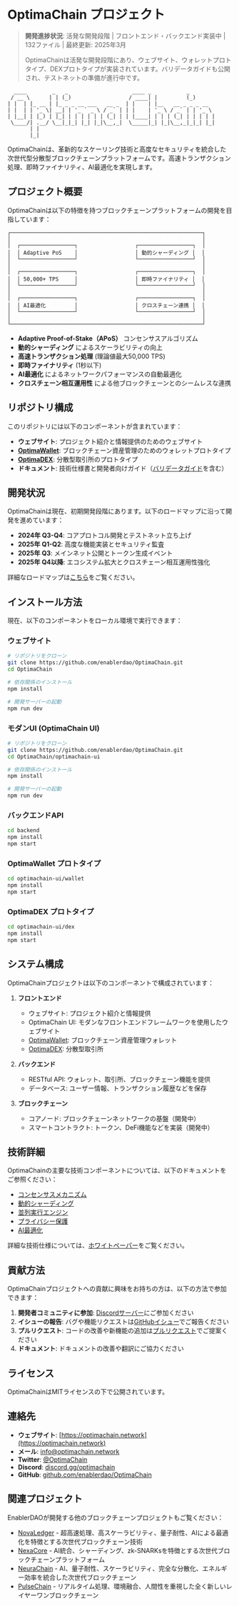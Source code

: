 # OptimaChain プロジェクト

> **開発進捗状況**: 活発な開発段階 | フロントエンド・バックエンド実装中 | 132ファイル | 最終更新: 2025年3月
> 
> OptimaChainは活発な開発段階にあり、ウェブサイト、ウォレットプロトタイプ、DEXプロトタイプが実装されています。バリデータガイドも公開され、テストネットの準備が進行中です。

```
  ____        _   _                    ____ _           _       
 / __ \      | | (_)                  / ____| |         (_)      
| |  | |_ __ | |_ _ _ __ ___   __ _  | |    | |__   __ _ _ _ __  
| |  | | '_ \| __| | '_ ` _ \ / _` | | |    | '_ \ / _` | | '_ \ 
| |__| | |_) | |_| | | | | | | (_| | | |____| | | | (_| | | | | |
 \____/| .__/ \__|_|_| |_| |_|\__,_|  \_____|_| |_|\__,_|_|_| |_|
       | |                                                       
       |_|                                                       
```

OptimaChainは、革新的なスケーリング技術と高度なセキュリティを統合した次世代型分散型ブロックチェーンプラットフォームです。高速トランザクション処理、即時ファイナリティ、AI最適化を実現します。

## プロジェクト概要

OptimaChainは以下の特徴を持つブロックチェーンプラットフォームの開発を目指しています：

```
┌────────────────────────────────────────────────────────────┐
│                                                            │
│  ┌─────────────────┐                  ┌─────────────────┐  │
│  │ Adaptive PoS    │                  │ 動的シャーディング │  │
│  └─────────────────┘                  └─────────────────┘  │
│                                                            │
│  ┌─────────────────┐                  ┌─────────────────┐  │
│  │ 50,000+ TPS     │                  │ 即時ファイナリティ │  │
│  └─────────────────┘                  └─────────────────┘  │
│                                                            │
│  ┌─────────────────┐                  ┌─────────────────┐  │
│  │ AI最適化         │                  │ クロスチェーン連携 │  │
│  └─────────────────┘                  └─────────────────┘  │
│                                                            │
└────────────────────────────────────────────────────────────┘
```

- **Adaptive Proof-of-Stake（APoS）** コンセンサスアルゴリズム
- **動的シャーディング** によるスケーラビリティの向上
- **高速トランザクション処理** (理論値最大50,000 TPS)
- **即時ファイナリティ** (1秒以下)
- **AI最適化** によるネットワークパフォーマンスの自動最適化
- **クロスチェーン相互運用性** による他ブロックチェーンとのシームレスな連携

## リポジトリ構成

このリポジトリには以下のコンポーネントが含まれています：

- **ウェブサイト**: プロジェクト紹介と情報提供のためのウェブサイト
- **[OptimaWallet](#optimawallet-プロトタイプ)**: ブロックチェーン資産管理のためのウォレットプロトタイプ
- **[OptimaDEX](#optimadex-プロトタイプ)**: 分散型取引所のプロトタイプ
- **ドキュメント**: 技術仕様書と開発者向けガイド（[バリデータガイド](validator-guide.md)を含む）

## 開発状況

OptimaChainは現在、初期開発段階にあります。以下のロードマップに沿って開発を進めています：

- **2024年 Q3-Q4**: コアプロトコル開発とテストネット立ち上げ
- **2025年 Q1-Q2**: 高度な機能実装とセキュリティ監査
- **2025年 Q3**: メインネット公開とトークン生成イベント
- **2025年 Q4以降**: エコシステム拡大とクロスチェーン相互運用性強化

詳細なロードマップは[こちら](optimachain-ui/whitepaper/OptimaChain_Whitepaper.html#roadmap)をご覧ください。

## インストール方法

現在、以下のコンポーネントをローカル環境で実行できます：

### ウェブサイト

```bash
# リポジトリをクローン
git clone https://github.com/enablerdao/OptimaChain.git
cd OptimaChain

# 依存関係のインストール
npm install

# 開発サーバーの起動
npm run dev
```

### モダンUI (OptimaChain UI)

```bash
# リポジトリをクローン
git clone https://github.com/enablerdao/OptimaChain.git
cd OptimaChain/optimachain-ui

# 依存関係のインストール
npm install

# 開発サーバーの起動
npm run dev
```

### バックエンドAPI

```bash
cd backend
npm install
npm start
```

### OptimaWallet プロトタイプ

```bash
cd optimachain-ui/wallet
npm install
npm start
```

### OptimaDEX プロトタイプ

```bash
cd optimachain-ui/dex
npm install
npm start
```

## システム構成

OptimaChainプロジェクトは以下のコンポーネントで構成されています：

1. **フロントエンド**
   - ウェブサイト: プロジェクト紹介と情報提供
   - OptimaChain UI: モダンなフロントエンドフレームワークを使用したウェブサイト
   - [OptimaWallet](#optimawallet-プロトタイプ): ブロックチェーン資産管理ウォレット
   - [OptimaDEX](#optimadex-プロトタイプ): 分散型取引所

2. **バックエンド**
   - RESTful API: ウォレット、取引所、ブロックチェーン機能を提供
   - データベース: ユーザー情報、トランザクション履歴などを保存

3. **ブロックチェーン**
   - コアノード: ブロックチェーンネットワークの基盤（開発中）
   - スマートコントラクト: トークン、DeFi機能などを実装（開発中）

## 技術詳細

OptimaChainの主要な技術コンポーネントについては、以下のドキュメントをご参照ください：

- [コンセンサスメカニズム](optimachain-ui/technology.html#consensus)
- [動的シャーディング](optimachain-ui/technology.html#sharding)
- [並列実行エンジン](optimachain-ui/technology.html#execution)
- [プライバシー保護](optimachain-ui/technology.html#privacy)
- [AI最適化](optimachain-ui/technology.html#ai-adaptive)

詳細な技術仕様については、[ホワイトペーパー](optimachain-ui/whitepaper/OptimaChain_Whitepaper.html)をご覧ください。

## 貢献方法

OptimaChainプロジェクトへの貢献に興味をお持ちの方は、以下の方法で参加できます：

1. **開発者コミュニティに参加**: [Discordサーバー](https://discord.gg/optimachain)にご参加ください
2. **イシューの報告**: バグや機能リクエストは[GitHubイシュー](https://github.com/enablerdao/OptimaChain/issues)でご報告ください
3. **プルリクエスト**: コードの改善や新機能の追加は[プルリクエスト](https://github.com/enablerdao/OptimaChain/pulls)でご提案ください
4. **ドキュメント**: ドキュメントの改善や翻訳にご協力ください

## ライセンス

OptimaChainはMITライセンスの下で公開されています。

## 連絡先

- **ウェブサイト**: [https://optimachain.network](https://optimachain.network)
- **メール**: info@optimachain.network
- **Twitter**: [@OptimaChain](https://twitter.com/OptimaChain)
- **Discord**: [discord.gg/optimachain](https://discord.gg/optimachain)
- **GitHub**: [github.com/enablerdao/OptimaChain](https://github.com/enablerdao/OptimaChain)

## 関連プロジェクト

EnablerDAOが開発する他のブロックチェーンプロジェクトもご覧ください：

- [NovaLedger](https://github.com/enablerdao/NovaLedger) - 超高速処理、高スケーラビリティ、量子耐性、AIによる最適化を特徴とする次世代ブロックチェーン技術
- [NexaCore](https://github.com/enablerdao/NexaCore) - AI統合、シャーディング、zk-SNARKsを特徴とする次世代ブロックチェーンプラットフォーム
- [NeuraChain](https://github.com/enablerdao/NeuraChain) - AI、量子耐性、スケーラビリティ、完全な分散化、エネルギー効率を統合した次世代ブロックチェーン
- [PulseChain](https://github.com/enablerdao/PulseChain) - リアルタイム処理、環境融合、人間性を重視した全く新しいレイヤーワンブロックチェーン
